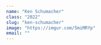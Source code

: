 ```yaml
---
name: "Ken Schumacher"
class: "2022"
slug: "ken-schumacher"
image: "https://imgur.com/5miMRYp"
email: ""
---
```

